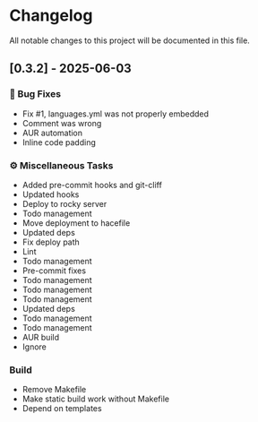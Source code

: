 # Changelog

All notable changes to this project will be documented in this file.

## [0.3.2] - 2025-06-03

### 🐛 Bug Fixes

- Fix #1, languages.yml was not properly embedded
- Comment was wrong
- AUR automation
- Inline code padding

### ⚙️ Miscellaneous Tasks

- Added pre-commit hooks and git-cliff
- Updated hooks
- Deploy to rocky server
- Todo management
- Move deployment to hacefile
- Updated deps
- Fix deploy path
- Lint
- Todo management
- Pre-commit fixes
- Todo management
- Todo management
- Todo management
- Updated deps
- Todo management
- Todo management
- AUR build
- Ignore

### Build

- Remove Makefile
- Make static build work without Makefile
- Depend on templates

<!-- generated by git-cliff -->
